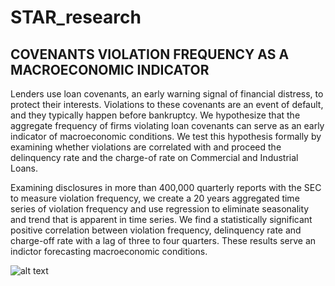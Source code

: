 # STAR_research

## COVENANTS VIOLATION FREQUENCY AS A MACROECONOMIC INDICATOR 

Lenders use loan covenants, an early warning signal of financial distress, to protect their interests. Violations to these covenants are an event of default, and they typically happen before bankruptcy. We hypothesize that the aggregate frequency of firms violating loan covenants can serve as an early indicator of macroeconomic conditions. We test this hypothesis formally by examining whether violations are correlated with and proceed the delinquency rate and the charge-of rate on Commercial and Industrial Loans.

Examining disclosures in more than 400,000 quarterly reports with the SEC to measure violation frequency, we create a 20 years aggregated time series of violation frequency and use regression to eliminate seasonality and trend that is apparent in time series. We find a statistically significant positive correlation between violation frequency, delinquency rate and charge-off rate with a lag of three to four quarters. These results serve an indictor forecasting macroeconomic conditions.

![alt text](https://static1.squarespace.com/static/5a273c2db7411c04ea67f2e5/t/5b7c74a5b8a04503624d891d/1534882993357/STAR+Poster.001.jpeg?format=2500w "Poster")
